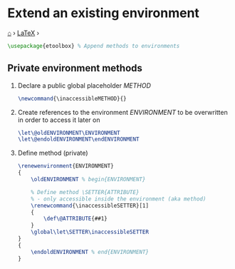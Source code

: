 # Extend an existing environment
[⌂](../README.md) › [LaTeX](../README.md#latex) ›

```latex
\usepackage{etoolbox} % Append methods to environments
```

## Private environment methods

1. Declare a public global placeholder _METHOD_
    ```latex
    \newcommand{\inaccessibleMETHOD}{}
    ```

2. Create references to the environment _ENVIRONMENT_ to be overwritten in order to access it later on
    ```latex
    \let\@oldENVIRONMENT\ENVIRONMENT
    \let\@endoldENVIRONMENT\endENVIRONMENT
    ```

3. Define method (private)
    ```latex
    \renewenvironment{ENVIRONMENT}
    {
        \oldENVIRONMENT % begin{ENVIRONMENT}

        % Define method \SETTER{ATTRIBUTE}
        % - only accessible inside the environment (aka method)
        \renewcommand{\inaccessibleSETTER}[1]
        {
            \def\@ATTRIBUTE{##1}
        }
        \global\let\SETTER\inaccessibleSETTER
    }
    {
        \endoldENVIRONMENT % end{ENVIRONMENT}
    }
    ```